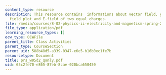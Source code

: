 ```yaml
---
content_type: resource
description: This resource contains  informations about vector field, grass seeds
  field plot and E-field of two equal charges.
file: /media/courses/8-02-physics-ii-electricity-and-magnetism-spring-2007/65c2fe70e86587eb8cae020bca650450_prs_w05d2_qonly.pdf
file_type: application/pdf
learning_resource_types: []
ocw_type: OCWFile
parent_title: Class Activities
parent_type: CourseSection
parent_uid: 588b48d5-a339-0347-e6e5-b16b0ec1fe7b
resourcetype: Document
title: prs_w05d2_qonly.pdf
uid: 65c2fe70-e865-87eb-8cae-020bca650450
---
```

